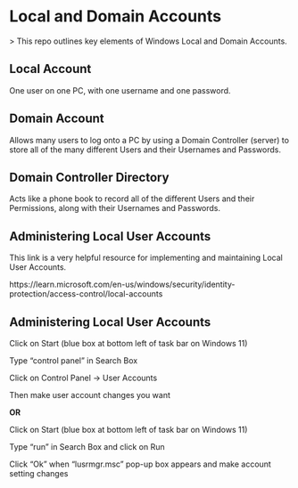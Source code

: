 <h1>Local and Domain Accounts</h1>>
This repo outlines key elements of Windows Local and Domain Accounts.<br />
	<h2>Local Account</h2> 
 		One user on one PC, with one username and one password.</h2>
	<h2>Domain Account</h2> 
 		Allows many users to log onto a PC by using a Domain Controller (server) to store all of the many different Users and their Usernames and Passwords.</h2>
	<h2>Domain Controller Directory</h2> 
 		Acts like a phone book to record all of the different Users and their Permissions, along with their Usernames and Passwords.</h2>
	<h2>Administering Local User Accounts</h2>	
 		This link is a very helpful resource for implementing and maintaining Local User Accounts.</h2>
   		<p>https://learn.microsoft.com/en-us/windows/security/identity-protection/access-control/local-accounts</p>
	<h2>Administering Local User Accounts</h2>
		<p>Click on Start (blue box at bottom left of task bar on Windows 11)</p>
		<p>Type “control panel” in Search Box</p>
		<p>Click on Control Panel -> User Accounts</p>
		<p>Then make user account changes you want</p>
    	<b>OR</b>
		<p>Click on Start (blue box at bottom left of task bar on Windows 11)</p>
		<p>Type “run” in Search Box and click on Run</p>
		<p>Click “Ok” when “lusrmgr.msc” pop-up box appears and make account setting changes</p>
